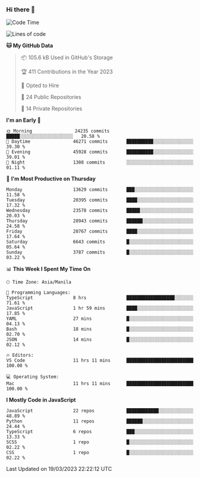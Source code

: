 ### Hi there 👋

<!--START_SECTION:waka-->
![Code Time](http://img.shields.io/badge/Code%20Time-155%20hrs%2044%20mins-blue)

![Lines of code](https://img.shields.io/badge/From%20Hello%20World%20I%27ve%20Written-55.2%20million%20lines%20of%20code-blue)

**🐱 My GitHub Data** 

> 📦 105.6 kB Used in GitHub's Storage 
 > 
> 🏆 411 Contributions in the Year 2023
 > 
> 💼 Opted to Hire
 > 
> 📜 24 Public Repositories 
 > 
> 🔑 14 Private Repositories 
 > 
**I'm an Early 🐤** 

```text
🌞 Morning                24235 commits       █████░░░░░░░░░░░░░░░░░░░░   20.58 % 
🌆 Daytime                46271 commits       ██████████░░░░░░░░░░░░░░░   39.30 % 
🌃 Evening                45928 commits       ██████████░░░░░░░░░░░░░░░   39.01 % 
🌙 Night                  1308 commits        ░░░░░░░░░░░░░░░░░░░░░░░░░   01.11 % 
```
📅 **I'm Most Productive on Thursday** 

```text
Monday                   13629 commits       ███░░░░░░░░░░░░░░░░░░░░░░   11.58 % 
Tuesday                  20395 commits       ████░░░░░░░░░░░░░░░░░░░░░   17.32 % 
Wednesday                23578 commits       █████░░░░░░░░░░░░░░░░░░░░   20.03 % 
Thursday                 28943 commits       ██████░░░░░░░░░░░░░░░░░░░   24.58 % 
Friday                   20767 commits       ████░░░░░░░░░░░░░░░░░░░░░   17.64 % 
Saturday                 6643 commits        █░░░░░░░░░░░░░░░░░░░░░░░░   05.64 % 
Sunday                   3787 commits        █░░░░░░░░░░░░░░░░░░░░░░░░   03.22 % 
```


📊 **This Week I Spent My Time On** 

```text
🕑︎ Time Zone: Asia/Manila

💬 Programming Languages: 
TypeScript               8 hrs               ██████████████████░░░░░░░   71.61 % 
JavaScript               1 hr 59 mins        ████░░░░░░░░░░░░░░░░░░░░░   17.85 % 
YAML                     27 mins             █░░░░░░░░░░░░░░░░░░░░░░░░   04.13 % 
Bash                     18 mins             █░░░░░░░░░░░░░░░░░░░░░░░░   02.70 % 
JSON                     14 mins             █░░░░░░░░░░░░░░░░░░░░░░░░   02.12 % 

🔥 Editors: 
VS Code                  11 hrs 11 mins      █████████████████████████   100.00 % 

💻 Operating System: 
Mac                      11 hrs 11 mins      █████████████████████████   100.00 % 
```

**I Mostly Code in JavaScript** 

```text
JavaScript               22 repos            ████████████░░░░░░░░░░░░░   48.89 % 
Python                   11 repos            ██████░░░░░░░░░░░░░░░░░░░   24.44 % 
TypeScript               6 repos             ███░░░░░░░░░░░░░░░░░░░░░░   13.33 % 
SCSS                     1 repo              █░░░░░░░░░░░░░░░░░░░░░░░░   02.22 % 
CSS                      1 repo              █░░░░░░░░░░░░░░░░░░░░░░░░   02.22 % 
```




 Last Updated on 19/03/2023 22:22:12 UTC
<!--END_SECTION:waka-->
